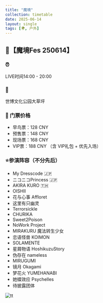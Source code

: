 ```yaml
---
title: "魔境"
collection: timetable
date: 2025-06-14
layout: single
tags: [🌍, 户外]
---
```


## 🔮【魔境Fes 250614】
### ⏰ 
LIVE时间14:00 - 20:00
### 📍 
世博文化公园大草坪
### 🎫 门票价格
- 早鸟票：128 CNY
- 预售票：148 CNY
- 现场票：168 CNY
- VIP票：188 CNY （含 VIP礼包 + 优先入场）

### ⭐参演阵容（不分先后）
- My Dresscode 🇯🇵  
- ニコニコPrincess 🇯🇵  
- AKIRA KURO 🇹🇭  
- OISHII  
- 花与心事 Affloret  
- 这里有只幽灵  
- Terrorsickle  
- CHURIKA  
- Sweet2Poison  
- NoWork Project  
- MIRAKURU 魔法转生少女  
- 恋语怪兽 KOIMON  
- SOLAMENTE  
- 星屑物语 HoshikuzuStory  
- 伪存在 nameless  
- MIRUGUMI  
- 镜月 Okagami  
- 梦花火 YUMEHANABI  
- 她蝶效应 Psychelles  
- 待披露团体  

![tt](/timetable/2025/06/14/14_1.jpg)
